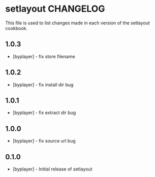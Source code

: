 setlayout CHANGELOG
============================

This file is used to list changes made in each version of the setlayout cookbook.

1.0.3
-----
- [byplayer] - fix store filename



1.0.2
-----
- [byplayer] - fix install dir bug


1.0.1
-----
- [byplayer] - fix extract dir bug

1.0.0
-----
- [byplayer] - fix source url bug


0.1.0
-----
- [byplayer] - Initial release of setlayout

